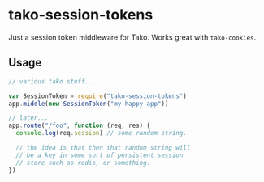 # tako-session-tokens

Just a session token middleware for Tako.  Works great with
`tako-cookies`.

## Usage

```javascript
// various tako stuff...

var SessionToken = require("tako-session-tokens")
app.middle(new SessionToken("my-happy-app"))

// later...
app.route("/foo", function (req, res) {
  console.log(req.session) // some random string.

  // the idea is that then that random string will
  // be a key in some sort of persistent session
  // store such as redis, or something.
})
```

